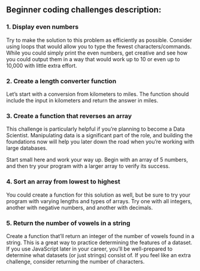 ## Beginner coding challenges description:

### 1. Display even numbers

Try to make the solution to this problem as efficiently as possible. Consider using loops that would allow you to type the fewest characters/commands. While you could simply print the even numbers, get creative and see how you could output them in a way that would work up to 10 or even up to 10,000 with little extra effort.

### 2. Create a length converter function

Let’s start with a conversion from kilometers to miles. The function should include the input in kilometers and return the answer in miles.

### 3. Create a function that reverses an array

This challenge is particularly helpful if you’re planning to become a Data Scientist. Manipulating data is a significant part of the role, and building the foundations now will help you later down the road when you’re working with large databases.

Start small here and work your way up. Begin with an array of 5 numbers, and then try your program with a larger array to verify its success.

### 4. Sort an array from lowest to highest

You could create a function for this solution as well, but be sure to try your program with varying lengths and types of arrays. Try one with all integers, another with negative numbers, and another with decimals.

### 5. Return the number of vowels in a string

Create a function that’ll return an integer of the number of vowels found in a string. This is a great way to practice determining the features of a dataset. If you use JavaScript later in your career, you’ll be well-prepared to determine what datasets (or just strings) consist of. If you feel like an extra challenge, consider returning the number of characters.
